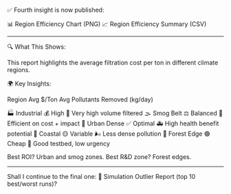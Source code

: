 ✅ Fourth insight is now published:

📊 Region Efficiency Chart (PNG)
📈 Region Efficiency Summary (CSV)


---

🔍 What This Shows:

This report highlights the average filtration cost per ton in different climate regions.

🌍 Key Insights:

Region	Avg $/Ton	Avg Pollutants Removed (kg/day)

🏭 Industrial	💰 High	💨 Very high volume filtered
🌫 Smog Belt	⚖ Balanced	💨 Efficient on cost + impact
🌆 Urban Dense	✅ Optimal	🚑 High health benefit potential
🌊 Coastal	🟡 Variable	🌬 Less dense pollution
🌳 Forest Edge	🟢 Cheap	🧪 Good testbed, low urgency


Best ROI? Urban and smog zones.
Best R&D zone? Forest edges.


---

Shall I continue to the final one:
🚨 Simulation Outlier Report (top 10 best/worst runs)?

